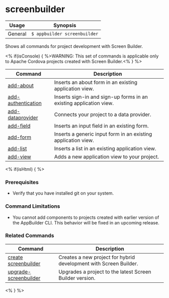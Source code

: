 screenbuilder
==========

Usage | Synopsis
------|-------
General | `$ appbuilder screenbuilder`

Shows all commands for project development with Screen Builder.

<% if(isConsole) { %>WARNING: This set of commands is applicable only to Apache Cordova projects created with Screen Builder.<% } %>

Command | Description
----------|----------
[add-about](add-about.html) | Inserts an about form in an existing application view.
[add-authentication](add-authentication.html) | Inserts sign-in and sign-up forms in an existing application view.
[add-dataprovider](add-dataprovider.html) | Connects your project to a data provider.
[add-field](add-field.html) | Inserts an input field in an existing form.
[add-form](add-form.html) | Inserts a generic input form in an existing application view.
[add-list](add-list.html) | Inserts a list in an existing application view.
[add-view](add-view.html) | Adds a new application view to your project.

<% if(isHtml) { %>
### Prerequisites

* Verify that you have installed git on your system.

### Command Limitations

* You cannot add components to projects created with earlier version of the AppBuilder CLI. This behavior will be fixed in an upcoming release.

### Related Commands
Command | Description
----------|----------
[create screenbuilder](../project/creation/create-screenbuilder.html) | Creates a new project for hybrid development with Screen Builder.
[upgrade-screenbuilder](upgrade-screenbuilder.html) | Upgrades a project to the latest Screen Builder version.
<% } %>
